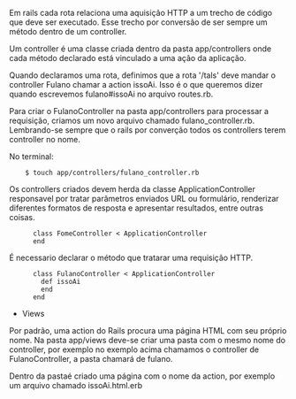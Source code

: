 Em rails cada rota relaciona uma aquisição HTTP a um trecho de código que deve ser executado. Esse trecho por conversão de ser sempre um método dentro de um controller.

Um controller é uma classe criada dentro da pasta app/controllers onde cada método declarado está vinculado a uma ação da aplicação. 

Quando declaramos uma rota, definimos que a rota '/tals' deve mandar o controller Fulano chamar a action issoAi. Isso é o que queremos dizer quando escrevemos fulano#issoAi no arquivo routes.rb.

Para criar o FulanoController na pasta app/controllers para processar a requisição, criamos um novo arquivo chamado fulano_controller.rb. Lembrando-se sempre que o rails por converção todos os controllers terem controller no nome.

No terminal:

        $ touch app/controllers/fulano_controller.rb

Os controllers criados devem herda da classe ApplicationController responsavel por tratar parâmetros enviados URL ou formulário, renderizar diferentes formatos de resposta e apresentar resultados, entre outras coisas.  

          class FomeController < ApplicationController
          end

É necessario declarar o método que tratarar uma requisição HTTP. 

          class FulanoController < ApplicationController
            def issoAi
            end
          end

- Views 

Por padrão, uma action do Rails procura uma página HTML com seu próprio nome. Na pasta app/views deve-se criar uma pasta com o mesmo nome do controller, por exemplo no exemplo acima chamamos o controller de FulanoController, a pasta chamará de fulano.

Dentro da pastaé criado uma página com o nome da action, por exemplo um arquivo chamado issoAi.html.erb

